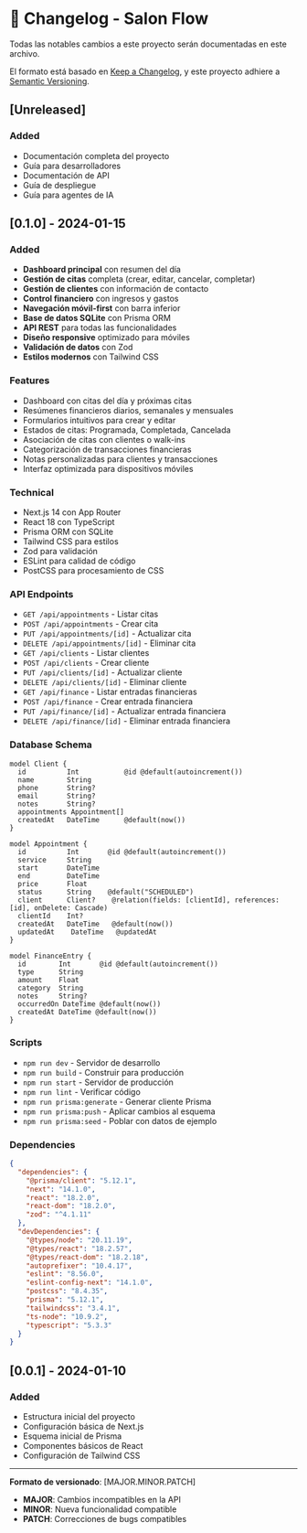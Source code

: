 # 📝 Changelog - Salon Flow

Todas las notables cambios a este proyecto serán documentadas en este archivo.

El formato está basado en [Keep a Changelog](https://keepachangelog.com/es-ES/1.0.0/),
y este proyecto adhiere a [Semantic Versioning](https://semver.org/spec/v2.0.0.html).

## [Unreleased]

### Added

- Documentación completa del proyecto
- Guía para desarrolladores
- Documentación de API
- Guía de despliegue
- Guía para agentes de IA

## [0.1.0] - 2024-01-15

### Added

- **Dashboard principal** con resumen del día
- **Gestión de citas** completa (crear, editar, cancelar, completar)
- **Gestión de clientes** con información de contacto
- **Control financiero** con ingresos y gastos
- **Navegación móvil-first** con barra inferior
- **Base de datos SQLite** con Prisma ORM
- **API REST** para todas las funcionalidades
- **Diseño responsive** optimizado para móviles
- **Validación de datos** con Zod
- **Estilos modernos** con Tailwind CSS

### Features

- Dashboard con citas del día y próximas citas
- Resúmenes financieros diarios, semanales y mensuales
- Formularios intuitivos para crear y editar
- Estados de citas: Programada, Completada, Cancelada
- Asociación de citas con clientes o walk-ins
- Categorización de transacciones financieras
- Notas personalizadas para clientes y transacciones
- Interfaz optimizada para dispositivos móviles

### Technical

- Next.js 14 con App Router
- React 18 con TypeScript
- Prisma ORM con SQLite
- Tailwind CSS para estilos
- Zod para validación
- ESLint para calidad de código
- PostCSS para procesamiento de CSS

### API Endpoints

- `GET /api/appointments` - Listar citas
- `POST /api/appointments` - Crear cita
- `PUT /api/appointments/[id]` - Actualizar cita
- `DELETE /api/appointments/[id]` - Eliminar cita
- `GET /api/clients` - Listar clientes
- `POST /api/clients` - Crear cliente
- `PUT /api/clients/[id]` - Actualizar cliente
- `DELETE /api/clients/[id]` - Eliminar cliente
- `GET /api/finance` - Listar entradas financieras
- `POST /api/finance` - Crear entrada financiera
- `PUT /api/finance/[id]` - Actualizar entrada financiera
- `DELETE /api/finance/[id]` - Eliminar entrada financiera

### Database Schema

```prisma
model Client {
  id          Int           @id @default(autoincrement())
  name        String
  phone       String?
  email       String?
  notes       String?
  appointments Appointment[]
  createdAt   DateTime      @default(now())
}

model Appointment {
  id          Int       @id @default(autoincrement())
  service     String
  start       DateTime
  end         DateTime
  price       Float
  status      String    @default("SCHEDULED")
  client      Client?    @relation(fields: [clientId], references: [id], onDelete: Cascade)
  clientId    Int?
  createdAt   DateTime   @default(now())
  updatedAt    DateTime   @updatedAt
}

model FinanceEntry {
  id        Int       @id @default(autoincrement())
  type      String
  amount    Float
  category  String
  notes     String?
  occurredOn DateTime @default(now())
  createdAt DateTime @default(now())
}
```

### Scripts

- `npm run dev` - Servidor de desarrollo
- `npm run build` - Construir para producción
- `npm run start` - Servidor de producción
- `npm run lint` - Verificar código
- `npm run prisma:generate` - Generar cliente Prisma
- `npm run prisma:push` - Aplicar cambios al esquema
- `npm run prisma:seed` - Poblar con datos de ejemplo

### Dependencies

```json
{
  "dependencies": {
    "@prisma/client": "5.12.1",
    "next": "14.1.0",
    "react": "18.2.0",
    "react-dom": "18.2.0",
    "zod": "^4.1.11"
  },
  "devDependencies": {
    "@types/node": "20.11.19",
    "@types/react": "18.2.57",
    "@types/react-dom": "18.2.18",
    "autoprefixer": "10.4.17",
    "eslint": "8.56.0",
    "eslint-config-next": "14.1.0",
    "postcss": "8.4.35",
    "prisma": "5.12.1",
    "tailwindcss": "3.4.1",
    "ts-node": "10.9.2",
    "typescript": "5.3.3"
  }
}
```

## [0.0.1] - 2024-01-10

### Added

- Estructura inicial del proyecto
- Configuración básica de Next.js
- Esquema inicial de Prisma
- Componentes básicos de React
- Configuración de Tailwind CSS

---

**Formato de versionado**: [MAJOR.MINOR.PATCH]

- **MAJOR**: Cambios incompatibles en la API
- **MINOR**: Nueva funcionalidad compatible
- **PATCH**: Correcciones de bugs compatibles
